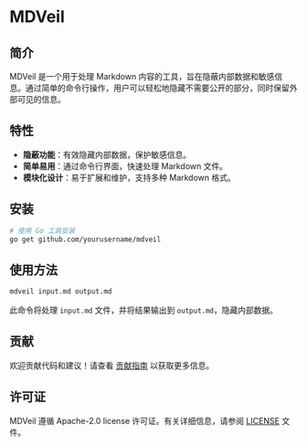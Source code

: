 # MDVeil

## 简介

MDVeil 是一个用于处理 Markdown 内容的工具，旨在隐蔽内部数据和敏感信息。通过简单的命令行操作，用户可以轻松地隐藏不需要公开的部分，同时保留外部可见的信息。

## 特性

- **隐蔽功能**：有效隐藏内部数据，保护敏感信息。
- **简单易用**：通过命令行界面，快速处理 Markdown 文件。
- **模块化设计**：易于扩展和维护，支持多种 Markdown 格式。

## 安装

```bash
# 使用 Go 工具安装
go get github.com/yourusername/mdveil
```

## 使用方法

```bash
mdveil input.md output.md
```

此命令将处理 `input.md` 文件，并将结果输出到 `output.md`，隐藏内部数据。

## 贡献

欢迎贡献代码和建议！请查看 [贡献指南](CONTRIBUTING.md) 以获取更多信息。

## 许可证

MDVeil 遵循 Apache-2.0 license 许可证。有关详细信息，请参阅 [LICENSE](LICENSE) 文件。
